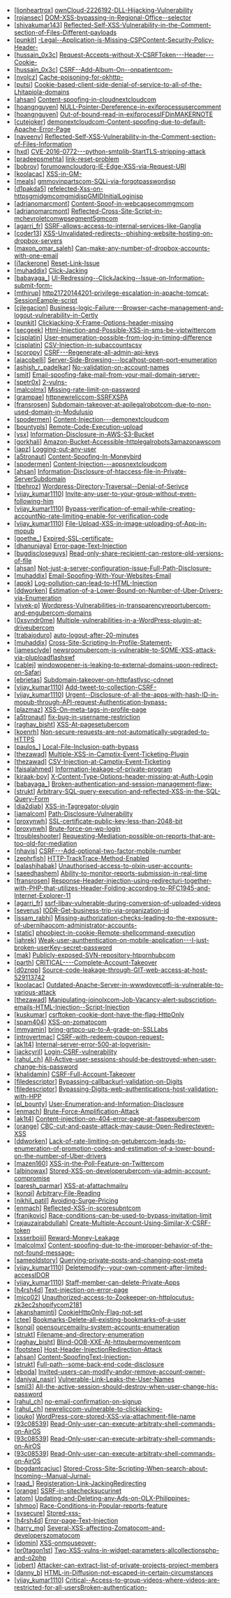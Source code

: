 * [[lionheartrox](https://hackerone.com/lionheartrox)] [ownCloud-2226192-DLL-Hijacking-Vulnerability](https://hackerone.com/reports/151475)
* [[rojansec](https://hackerone.com/rojansec)] [DOM-XSS-bypassing-in-Regional-Office--selector](https://hackerone.com/reports/142609)
* [[shivakumar143](https://hackerone.com/shivakumar143)] [Reflected-Self-XSS-Vulnerability-in-the-Comment-section-of-Files-Different-payloads](https://hackerone.com/reports/164520)
* [[punkit](https://hackerone.com/punkit)] [-Legal--Application-is-Missing-CSPContent-Security-Policy-Header-](https://hackerone.com/reports/163676)
* [[hussain_0x3c](https://hackerone.com/hussain_0x3c)] [Request-Accepts-without-X-CSRFToken---Header---Cookie-](https://hackerone.com/reports/99857)
* [[hussain_0x3c](https://hackerone.com/hussain_0x3c)] [CSRF--Add-Album-On--onpatientcom-](https://hackerone.com/reports/99647)
* [[nvolcz](https://hackerone.com/nvolcz)] [Cache-poisoning-for-okhttp-](https://hackerone.com/reports/137756)
* [[putsi](https://hackerone.com/putsi)] [Cookie-based-client-side-denial-of-service-to-all-of-the-Lhitapiola-domains](https://hackerone.com/reports/129001)
* [[ahsan](https://hackerone.com/ahsan)] [Content-spoofing-in-cloudnextcloudcom](https://hackerone.com/reports/152925)
* [[hoangnguyen](https://hackerone.com/hoangnguyen)] [NULL-Pointer-Dereference-in-exifprocessusercomment](https://hackerone.com/reports/152232)
* [[hoangnguyen](https://hackerone.com/hoangnguyen)] [Out-of-bound-read-in-exifprocessIFDinMAKERNOTE](https://hackerone.com/reports/152231)
* [[cutejoker](https://hackerone.com/cutejoker)] [demonextcloudcom-Content-spoofing-due-to-default-Apache-Error-Page](https://hackerone.com/reports/156425)
* [[naveenv](https://hackerone.com/naveenv)] [Reflected-Self-XSS-Vulnerability-in-the-Comment-section-of-Files-Information](https://hackerone.com/reports/164027)
* [[hxd](https://hackerone.com/hxd)] [CVE-2016-0772---python-smtplib-StartTLS-stripping-attack](https://hackerone.com/reports/144782)
* [[pradeepsmehta](https://hackerone.com/pradeepsmehta)] [link-reset-problem](https://hackerone.com/reports/164483)
* [[bobrov](https://hackerone.com/bobrov)] [forumowncloudorg-IE-Edge-XSS-via-Request-URI](https://hackerone.com/reports/154319)
* [[koolacac](https://hackerone.com/koolacac)] [XSS-in-GM-](https://hackerone.com/reports/109352)
* [[meals](https://hackerone.com/meals)] [gmmovinpartscom-SQLi-via-forgotpasswordjsp](https://hackerone.com/reports/109395)
* [[d1pakda5](https://hackerone.com/d1pakda5)] [refelected-Xss-on-httpsgmidgmcomgmidjspGMIDInitialLoginjsp](https://hackerone.com/reports/109461)
* [[adrianomarcmont](https://hackerone.com/adrianomarcmont)] [Content-Spoof-in-webcapsecommgmcom](https://hackerone.com/reports/116382)
* [[adrianomarcmont](https://hackerone.com/adrianomarcmont)] [Reflected-Cross-Site-Script-in-mchevroletcomwpsegment5gmcom](https://hackerone.com/reports/120656)
* [[agarri_fr](https://hackerone.com/agarri_fr)] [SSRF-allows-access-to-internal-services-like-Ganglia](https://hackerone.com/reports/151086)
* [[coder13](https://hackerone.com/coder13)] [XSS-Unvalidated-redirects--phishing-website-hosting-on-dropbox-servers](https://hackerone.com/reports/148640)
* [[maxon_omar_saleh](https://hackerone.com/maxon_omar_saleh)] [Can-make-any-number-of-dropbox-accounts-with-one-email](https://hackerone.com/reports/147155)
* [[i1ackerone](https://hackerone.com/i1ackerone)] [Reset-Link-Issue](https://hackerone.com/reports/161918)
* [[muhaddix](https://hackerone.com/muhaddix)] [Click-Jacking](https://hackerone.com/reports/163888)
* [[babayaga_](https://hackerone.com/babayaga_)] [UI-Redressing--ClickJacking--Issue-on-Information-submit-form-](https://hackerone.com/reports/163753)
* [[mthirup](https://hackerone.com/mthirup)] [http21720144201-privilege-escalation-in-apache-tomcat-SessionEample-script](https://hackerone.com/reports/77679)
* [[cjlegacion](https://hackerone.com/cjlegacion)] [Business-logic-Failure---Browser-cache-management-and-logout-vulnerability-in-Certly](https://hackerone.com/reports/158270)
* [[punkit](https://hackerone.com/punkit)] [Clickjacking-X-Frame-Options-header-missing](https://hackerone.com/reports/163646)
* [[secgeek](https://hackerone.com/secgeek)] [Html-Injection-and-Possible-XSS-in-sms-be-viptwittercom](https://hackerone.com/reports/150179)
* [[cisplatin](https://hackerone.com/cisplatin)] [User-enumeration-possible-from-log-in-timing-difference](https://hackerone.com/reports/127026)
* [[cisplatin](https://hackerone.com/cisplatin)] [CSV-Injection-in-subaccountscsv](https://hackerone.com/reports/127032)
* [[scorppy](https://hackerone.com/scorppy)] [CSRF---Regenerate-all-admin-api-keys](https://hackerone.com/reports/119148)
* [[aiacobelli](https://hackerone.com/aiacobelli)] [Server-Side-Browsing---localhost-open-port-enumeration](https://hackerone.com/reports/122697)
* [[ashish_r_padelkar](https://hackerone.com/ashish_r_padelkar)] [No-validation-on-account-names](https://hackerone.com/reports/114796)
* [[smit](https://hackerone.com/smit)] [Email-spoofing-fake-mail-from-your-mail-domain-server-](https://hackerone.com/reports/163501)
* [[spetr0x](https://hackerone.com/spetr0x)] [2-vulns-](https://hackerone.com/reports/163677)
* [[malcolmx](https://hackerone.com/malcolmx)] [Missing-rate-limit-on-password](https://hackerone.com/reports/138863)
* [[grampae](https://hackerone.com/grampae)] [httpnewreliccom-SSRFXSPA](https://hackerone.com/reports/146875)
* [[fransrosen](https://hackerone.com/fransrosen)] [Subdomain-takeover-at-apilegalrobotcom-due-to-non-used-domain-in-Modulusio](https://hackerone.com/reports/148770)
* [[spodermen](https://hackerone.com/spodermen)] [Content-Injection---demonextcloudcom](https://hackerone.com/reports/161323)
* [[bountypls](https://hackerone.com/bountypls)] [Remote-Code-Execution-upload](https://hackerone.com/reports/116575)
* [[ysx](https://hackerone.com/ysx)] [Information-Disclosure-in-AWS-S3-Bucket](https://hackerone.com/reports/163476)
* [[gorkhali](https://hackerone.com/gorkhali)] [Amazon-Bucket-Accessible-httplegalrobots3amazonawscom](https://hackerone.com/reports/163599)
* [[japz](https://hackerone.com/japz)] [Logging-out-any-user](https://hackerone.com/reports/147656)
* [[a5tronaut](https://hackerone.com/a5tronaut)] [Content-Spoofing-In-Moneybird](https://hackerone.com/reports/133753)
* [[spodermen](https://hackerone.com/spodermen)] [Content-Injection---appsnextcloudcom](https://hackerone.com/reports/161299)
* [[ahsan](https://hackerone.com/ahsan)] [Information-Disclosure-of-htaccess-file-in-Private-ServerSubdomain](https://hackerone.com/reports/163106)
* [[tbehroz](https://hackerone.com/tbehroz)] [Wordpress-Directory-Traversal--Denial-of-Serivce](https://hackerone.com/reports/163421)
* [[vijay_kumar1110](https://hackerone.com/vijay_kumar1110)] [Invite-any-user-to-your-group-without-even-following-him](https://hackerone.com/reports/52707)
* [[vijay_kumar1110](https://hackerone.com/vijay_kumar1110)] [Bypass-verification-of-email-while-creating-accountNo-rate-limiting-enable-for-verification-code](https://hackerone.com/reports/64666)
* [[vijay_kumar1110](https://hackerone.com/vijay_kumar1110)] [File-Upload-XSS-in-image-uploading-of-App-in-mopub](https://hackerone.com/reports/97672)
* [[goethe_](https://hackerone.com/goethe_)] [Expired-SSL-certificate-](https://hackerone.com/reports/163342)
* [[dhanunjaya](https://hackerone.com/dhanunjaya)] [Error-page-Text-Injection](https://hackerone.com/reports/156196)
* [[bugdiscloseguys](https://hackerone.com/bugdiscloseguys)] [Read-only-share-recipient-can-restore-old-versions-of-file](https://hackerone.com/reports/146067)
* [[ahsan](https://hackerone.com/ahsan)] [Not-just-a-server-configuration-issue-Full-Path-Disclosure-](https://hackerone.com/reports/153628)
* [[muhaddix](https://hackerone.com/muhaddix)] [Email-Spoofing-With-Your-Websites-Email](https://hackerone.com/reports/163156)
* [[apok](https://hackerone.com/apok)] [Log-pollution-can-lead-to-HTML-Injection](https://hackerone.com/reports/146278)
* [[ddworken](https://hackerone.com/ddworken)] [Estimation-of-a-Lower-Bound-on-Number-of-Uber-Drivers-via-Enumeration](https://hackerone.com/reports/125488)
* [[vivek-p](https://hackerone.com/vivek-p)] [Wordpress-Vulnerabilities-in-transparencyreportubercom-and-engubercom-domains](https://hackerone.com/reports/148163)
* [[0xsyndr0me](https://hackerone.com/0xsyndr0me)] [Multiple-vulnerabilities-in-a-WordPress-plugin-at-driveubercom](https://hackerone.com/reports/135288)
* [[trabajoduro](https://hackerone.com/trabajoduro)] [auto-logout-after-20-minutes](https://hackerone.com/reports/123897)
* [[muhaddix](https://hackerone.com/muhaddix)] [Cross-Site-Scripting-In-Profile-Statement-](https://hackerone.com/reports/162120)
* [[jamesclyde](https://hackerone.com/jamesclyde)] [newsroomubercom-is-vulnerable-to-SOME-XSS-attack-via-pluploadflashswf](https://hackerone.com/reports/150375)
* [[cablej](https://hackerone.com/cablej)] [windowopener-is-leaking-to-external-domains-upon-redirect-on-Safari](https://hackerone.com/reports/160498)
* [[ebrietas](https://hackerone.com/ebrietas)] [Subdomain-takeover-on-httpfastlysc-cdnnet](https://hackerone.com/reports/154425)
* [[vijay_kumar1110](https://hackerone.com/vijay_kumar1110)] [Add-tweet-to-collection-CSRF-](https://hackerone.com/reports/100820)
* [[vijay_kumar1110](https://hackerone.com/vijay_kumar1110)] [Urgent--Disclosure-of-all-the-apps-with-hash-ID-in-mopub-through-API-request-Authentication-bypass-](https://hackerone.com/reports/98432)
* [[plazmaz](https://hackerone.com/plazmaz)] [XSS-On-meta-tags-in-profile-page](https://hackerone.com/reports/159984)
* [[a5tronaut](https://hackerone.com/a5tronaut)] [fix-bug-in-username-restriction](https://hackerone.com/reports/128121)
* [[raghav_bisht](https://hackerone.com/raghav_bisht)] [XSS-At-pagesetubercom](https://hackerone.com/reports/156098)
* [[koenrh](https://hackerone.com/koenrh)] [Non-secure-requests-are-not-automatically-upgraded-to-HTTPS](https://hackerone.com/reports/158186)
* [[paulos_](https://hackerone.com/paulos_)] [Local-File-Inclusion-path-bypass](https://hackerone.com/reports/147570)
* [[thezawad](https://hackerone.com/thezawad)] [Multiple-XSS-in-Camptix-Event-Ticketing-Plugin](https://hackerone.com/reports/152958)
* [[thezawad](https://hackerone.com/thezawad)] [CSV-Injection-at-Camptix-Event-Ticketing](https://hackerone.com/reports/151516)
* [[faisalahmed](https://hackerone.com/faisalahmed)] [Information-leakage-of-private-program](https://hackerone.com/reports/159526)
* [[kiraak-boy](https://hackerone.com/kiraak-boy)] [X-Content-Type-Options-header-missing-at-Auth-Login](https://hackerone.com/reports/151786)
* [[babayaga_](https://hackerone.com/babayaga_)] [Broken-authentication-and-session-management-flaw-](https://hackerone.com/reports/152080)
* [[strukt](https://hackerone.com/strukt)] [Arbitrary-SQL-query-execution-and-reflected-XSS-in-the-SQL-Query-Form](https://hackerone.com/reports/149279)
* [[dia2diab](https://hackerone.com/dia2diab)] [XSS-in-Tagregator-plugin](https://hackerone.com/reports/35036)
* [[jamalcom](https://hackerone.com/jamalcom)] [Path-Disclosure-Vulnerability](https://hackerone.com/reports/11729)
* [[proxynwh](https://hackerone.com/proxynwh)] [SSL-certificate-public-key-less-than-2048-bit](https://hackerone.com/reports/150078)
* [[proxynwh](https://hackerone.com/proxynwh)] [Brute-force-on-wp-login](https://hackerone.com/reports/150079)
* [[troubleshooter](https://hackerone.com/troubleshooter)] [Requesting-Mediation-possible-on-reports-that-are-too-old-for-mediation](https://hackerone.com/reports/159512)
* [[nhavis](https://hackerone.com/nhavis)] [CSRF---Add-optional-two-factor-mobile-number](https://hackerone.com/reports/155774)
* [[zephrfish](https://hackerone.com/zephrfish)] [HTTP-TrackTrace-Method-Enabled](https://hackerone.com/reports/119860)
* [[palashjhabak](https://hackerone.com/palashjhabak)] [Unauthorised-access-to-olxin-user-accounts-](https://hackerone.com/reports/155130)
* [[saeedhashem](https://hackerone.com/saeedhashem)] [Ability-to-monitor-reports-submission-in-real-time](https://hackerone.com/reports/159890)
* [[fransrosen](https://hackerone.com/fransrosen)] [Response-Header-injection-using-redirecturi-together-with-PHP-that-utilizes-Header-Folding-according-to-RFC1945-and-Internet-Explorer-11](https://hackerone.com/reports/145392)
* [[agarri_fr](https://hackerone.com/agarri_fr)] [ssrf-libav-vulnerable-during-conversion-of-uploaded-videos](https://hackerone.com/reports/111269)
* [[severus](https://hackerone.com/severus)] [IODR-Get-business-trip-via-organization-id](https://hackerone.com/reports/151470)
* [[issam_rabhi](https://hackerone.com/issam_rabhi)] [Missing-authorization-checks-leading-to-the-exposure-of-ubernihaocom-administrator-accounts-](https://hackerone.com/reports/154762)
* [[static](https://hackerone.com/static)] [phpobject-in-cookie-Remote-shellcommand-execution](https://hackerone.com/reports/141956)
* [[jahrek](https://hackerone.com/jahrek)] [Weak-user-aunthentication-on-mobile-application---I-just-broken-userKey-secret-password](https://hackerone.com/reports/138101)
* [[mak](https://hackerone.com/mak)] [Publicly-exposed-SVN-repository-htpornhubcom](https://hackerone.com/reports/72243)
* [[parth](https://hackerone.com/parth)] [CRITICAL----Complete-Account-Takeover](https://hackerone.com/reports/136885)
* [[d0znpp](https://hackerone.com/d0znpp)] [Source-code-leakage-through-GIT-web-access-at-host-529113742](https://hackerone.com/reports/148068)
* [[koolacac](https://hackerone.com/koolacac)] [Outdated-Apache-Server-in-wwwdovecotfi-is-vulnerable-to-various-attack](https://hackerone.com/reports/139591)
* [[thezawad](https://hackerone.com/thezawad)] [Manipulating-joinolxcom-Job-Vacancy-alert-subscription-emails-HTML-Injection--Script-Injection](https://hackerone.com/reports/151149)
* [[kuskumar](https://hackerone.com/kuskumar)] [csrftoken-cookie-dont-have-the-flag-HttpOnly](https://hackerone.com/reports/123900)
* [[spam404](https://hackerone.com/spam404)] [XSS-on-zomatocom](https://hackerone.com/reports/143294)
* [[mmyamin](https://hackerone.com/mmyamin)] [bring-grtpco-up-to-A-grade-on-SSLLabs](https://hackerone.com/reports/131065)
* [[introvertmac](https://hackerone.com/introvertmac)] [CSRF-with-redeem-coupon-request-](https://hackerone.com/reports/148417)
* [[ak1t4](https://hackerone.com/ak1t4)] [Internal-server-error-500-at-logverisin-](https://hackerone.com/reports/157986)
* [[jackcyril](https://hackerone.com/jackcyril)] [Login-CSRF-vulnerability](https://hackerone.com/reports/156992)
* [[rahul_ch](https://hackerone.com/rahul_ch)] [All-Active-user-sessions-should-be-destroyed-when-user-change-his-password](https://hackerone.com/reports/157450)
* [[khalidamin](https://hackerone.com/khalidamin)] [CSRF-Full-Account-Takeover](https://hackerone.com/reports/152052)
* [[filedescriptor](https://hackerone.com/filedescriptor)] [Bypassing-callbackurl-validation-on-Digits](https://hackerone.com/reports/108113)
* [[filedescriptor](https://hackerone.com/filedescriptor)] [Bypassing-Digits-web-authentications-host-validation-with-HPP](https://hackerone.com/reports/114169)
* [[pl_bounty](https://hackerone.com/pl_bounty)] [User-Enumeration-and-Information-Disclosure](https://hackerone.com/reports/155578)
* [[enmach](https://hackerone.com/enmach)] [Brute-Force-Amplification-Attack](https://hackerone.com/reports/125624)
* [[ak1t4](https://hackerone.com/ak1t4)] [Content-injection-on-404-error-page-at-faspexubercom](https://hackerone.com/reports/155685)
* [[orange](https://hackerone.com/orange)] [CBC-cut-and-paste-attack-may-cause-Open-Redirecteven-XSS](https://hackerone.com/reports/126203)
* [[ddworken](https://hackerone.com/ddworken)] [Lack-of-rate-limiting-on-getubercom-leads-to-enumeration-of-promotion-codes-and-estimation-of-a-lower-bound-on-the-number-of-Uber-drivers](https://hackerone.com/reports/125200)
* [[mazen160](https://hackerone.com/mazen160)] [XSS-in-the-Poll-Feature-on-Twittercom](https://hackerone.com/reports/95231)
* [[albinowax](https://hackerone.com/albinowax)] [Stored-XSS-on-developerubercom-via-admin-account-compromise](https://hackerone.com/reports/152067)
* [[paresh_parmar](https://hackerone.com/paresh_parmar)] [XSS-at-afattachmailru](https://hackerone.com/reports/85421)
* [[konqi](https://hackerone.com/konqi)] [Arbitrary-File-Reading](https://hackerone.com/reports/150783)
* [[nikhil_patil](https://hackerone.com/nikhil_patil)] [Avoiding-Surge-Pricing](https://hackerone.com/reports/125250)
* [[enmach](https://hackerone.com/enmach)] [Reflected-XSS-in-scoresubntcom](https://hackerone.com/reports/130889)
* [[franjkovic](https://hackerone.com/franjkovic)] [Race-conditions-can-be-used-to-bypass-invitation-limit](https://hackerone.com/reports/115007)
* [[rajauzairabdullah](https://hackerone.com/rajauzairabdullah)] [Create-Multiple-Account-Using-Similar-X-CSRF-token](https://hackerone.com/reports/155726)
* [[xsserboiii](https://hackerone.com/xsserboiii)] [Reward-Money-Leakage](https://hackerone.com/reports/149435)
* [[malcolmx](https://hackerone.com/malcolmx)] [Content-spoofing-due-to-the-improper-behavior-of-the-not-found-message-](https://hackerone.com/reports/144084)
* [[sameoldstory](https://hackerone.com/sameoldstory)] [Querying-private-posts-and-changing-post-meta](https://hackerone.com/reports/157412)
* [[vijay_kumar1110](https://hackerone.com/vijay_kumar1110)] [Deletemodify--your-own-comment-after-limited-accessIDOR](https://hackerone.com/reports/154410)
* [[vijay_kumar1110](https://hackerone.com/vijay_kumar1110)] [Staff-member-can-delete-Private-Apps](https://hackerone.com/reports/155704)
* [[h4rsh4d](https://hackerone.com/h4rsh4d)] [Text-injection-on-error-page](https://hackerone.com/reports/144104)
* [[mico02](https://hackerone.com/mico02)] [Unauthorized-access-to-Zookeeper-on-httplocutus-zk3ec2shopifycom2181](https://hackerone.com/reports/154369)
* [[akanshaminti](https://hackerone.com/akanshaminti)] [CookieHttpOnly-Flag-not-set](https://hackerone.com/reports/157563)
* [[ctee](https://hackerone.com/ctee)] [Bookmarks-Delete-all-existing-bookmarks-of-a-user](https://hackerone.com/reports/154529)
* [[konqi](https://hackerone.com/konqi)] [opensourcemailru-system-accounts-enumeration](https://hackerone.com/reports/153178)
* [[strukt](https://hackerone.com/strukt)] [Filename-and-directory-enumeration](https://hackerone.com/reports/149273)
* [[raghav_bisht](https://hackerone.com/raghav_bisht)] [Blind-OOB-XXE-At-httpubermovementcom](https://hackerone.com/reports/154096)
* [[footstep](https://hackerone.com/footstep)] [Host-Header-InjectionRedirection-Attack](https://hackerone.com/reports/157465)
* [[ahsan](https://hackerone.com/ahsan)] [Content-SpoofingText-Injection-](https://hackerone.com/reports/154921)
* [[strukt](https://hackerone.com/strukt)] [Full-path--some-back-end-code-disclosure](https://hackerone.com/reports/149212)
* [[eboda](https://hackerone.com/eboda)] [Invited-users-can-modify-andor-remove-account-owner-](https://hackerone.com/reports/142842)
* [[daniyal_nasir](https://hackerone.com/daniyal_nasir)] [Vulnerable-Link-Leaks-the-User-Names](https://hackerone.com/reports/123089)
* [[smil3](https://hackerone.com/smil3)] [All-the-active-session-should-destroy-when-user-change-his-password](https://hackerone.com/reports/123183)
* [[rahul_ch](https://hackerone.com/rahul_ch)] [no-email-confirmation-on-signup](https://hackerone.com/reports/123127)
* [[rahul_ch](https://hackerone.com/rahul_ch)] [newreliccom-vulnerable-to-clickjacking-](https://hackerone.com/reports/123126)
* [[jouko](https://hackerone.com/jouko)] [WordPress-core-stored-XSS-via-attachment-file-name](https://hackerone.com/reports/139245)
* [[93c08539](https://hackerone.com/93c08539)] [Read-Only-user-can-execute-arbitraty-shell-commands-on-AirOS](https://hackerone.com/reports/139398)
* [[93c08539](https://hackerone.com/93c08539)] [Read-Only-user-can-execute-arbitraty-shell-commands-on-AirOS](https://hackerone.com/reports/128750)
* [[93c08539](https://hackerone.com/93c08539)] [Read-Only-user-can-execute-arbitraty-shell-commands-on-AirOS](https://hackerone.com/reports/119317)
* [[bogdantcaciuc](https://hackerone.com/bogdantcaciuc)] [Stored-Cross-Site-Scripting-When-search-about-Incoming--Manual-Jurnal-](https://hackerone.com/reports/154397)
* [[raad_](https://hackerone.com/raad_)] [Registeration-Link-JackingRedirecting](https://hackerone.com/reports/145306)
* [[orange](https://hackerone.com/orange)] [SSRF-in-sitechecksucurinet](https://hackerone.com/reports/144724)
* [[atom](https://hackerone.com/atom)] [Updating-and-Deleting-any-Ads-on-OLX-Philippines-](https://hackerone.com/reports/150631)
* [[shmoo](https://hackerone.com/shmoo)] [Race-Conditions-in-Popular-reports-feature](https://hackerone.com/reports/146845)
* [[sysecure](https://hackerone.com/sysecure)] [Stored-xss-](https://hackerone.com/reports/149154)
* [[h4rsh4d](https://hackerone.com/h4rsh4d)] [Error-page-Text-Injection](https://hackerone.com/reports/130914)
* [[harry_mg](https://hackerone.com/harry_mg)] [Several-XSS-affecting-Zomatocom-and-developerszomatocom](https://hackerone.com/reports/114631)
* [[idomin](https://hackerone.com/idomin)] [XSS-onmouseover-](https://hackerone.com/reports/139981)
* [[pr0tagon1st](https://hackerone.com/pr0tagon1st)] [Two-XSS-vulns-in-widget-parameters-allcollectionsphp-and-o2php](https://hackerone.com/reports/115560)
* [[jobert](https://hackerone.com/jobert)] [Attacker-can-extract-list-of-private-projects-project-members](https://hackerone.com/reports/128051)
* [[danny_b](https://hackerone.com/danny_b)] [HTML-in-Diffusion-not-escaped-in-certain-circumstances](https://hackerone.com/reports/148865)
* [[vijay_kumar1110](https://hackerone.com/vijay_kumar1110)] [Critical--Access-to-group-videos-where-videos-are-restricted-for-all-usersBroken-authentication-](https://hackerone.com/reports/78781)
